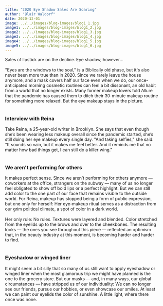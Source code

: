 ```yaml
---
title: "2020 Eye Shadow Sales Are Soaring"
author: "Blair Waldorf"
date: 2020-12-01
image: ../../images/blog-images/blog1_1.jpg
image1: ../../images/blog-images/blog1_2.jpg
image2: ../../images/blog-images/blog1_3.jpg
image3: ../../images/blog-images/blog1_4.jpg
image4: ../../images/blog-images/blog1_5.jpg
image5: ../../images/blog-images/blog1_6.jpg
---
```


Sales of lipstick are on the decline. Eye shadow, however… 
<br></br>
"Eyes are the windows to the soul," is a Biblically old phase, but it's also never been more true than in 2020. Since we rarely leave the house anymore, and a mask covers half our face even when we do, our once-anticipated morning cosmetic routines can feel a bit dissonant, an old habit from a world that no longer exists. Many former makeup lovers told Allure that the pandemic has caused them to ditch their 30-minute makeup routine for something more relaxed. But the eye makeup stays in the picture.
<br></br>

### Interview with Reina
Take Reina, a 25-year-old writer in Brooklyn. She says that even though she’s been wearing less makeup overall since the pandemic started, she’s still doing her eye makeup every single day. "And taking selfies," she said. "It sounds so vain, but it makes me feel better. And it reminds me that no matter how bad things get, I can still do a killer wing."
<br></br>

### We aren't performing for others
It makes perfect sense. Since we aren’t performing for others anymore — coworkers at the office, strangers on the subway — many of us no longer feel obligated to show off bold lips or a perfect highlight. But we can still add color to the one part of our face that remains visible to the outside world. For Reina, makeup has stopped being a form of public expression, but one only for herself: Her eye-makeup ritual serves as a distraction from our grim political climate, a spot of color in a dark world.
<br></br>
Her only rule: No rules. Textures were layered and blended. Color stretched from the eyelids up to the brows and over to the cheekbones. The resulting looks — the ones you see throughout this piece — reflected an optimism that, in the beauty industry at this moment, is becoming harder and harder to find.
<br></br>

### Eyeshadow or winged liner
It might seem a bit silly that so many of us still want to apply eyeshadow or winged liner when the most glamorous trip we might have planned is the one to the grocery store. But our masks — and, in many ways, our global circumstances — have stripped us of our individuality: We can no longer see our friends, pursue our hobbies, or even showcase our smiles. At least we can paint our eyelids the color of sunshine. A little light, where there once was none. 

